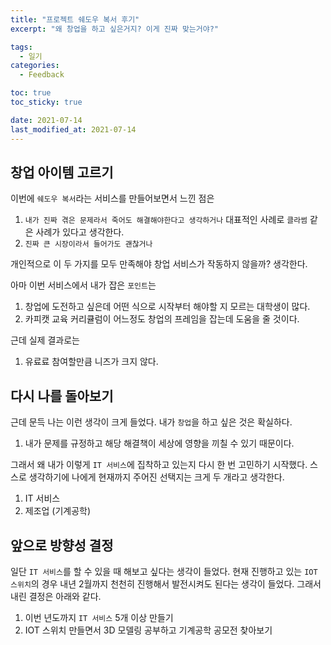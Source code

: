 ```yaml
---
title: "프로젝트 쉐도우 복서 후기"
excerpt: "왜 창업을 하고 싶은거지? 이게 진짜 맞는거야?"

tags:
  - 일기
categories:
  - Feedback

toc: true
toc_sticky: true

date: 2021-07-14
last_modified_at: 2021-07-14
---
```

## 창업 아이템 고르기
이번에 `쉐도우 복서`라는 서비스를 만들어보면서 느낀 점은
1. `내가 진짜 겪은 문제라서 죽어도 해결해야한다고 생각하거나`
대표적인 사례로 `클라썸` 같은 사례가 있다고 생각한다. 
2. `진짜 큰 시장이라서 들어가도 괜찮거나`

개인적으로 이 두 가지를 모두 만족해야 창업 서비스가 작동하지 않을까? 생각한다. 

아마 이번 서비스에서 내가 잡은 `포인트`는
1. 창업에 도전하고 싶은데 어떤 식으로 시작부터 해야할 지 모르는 대학생이 많다.
2. 카피캣 교육 커리큘럼이 어느정도 창업의 프레임을 잡는데 도움을 줄 것이다.

근데 실제 결과로는
1. 유료료 참여할만큼 니즈가 크지 않다.

## 다시 나를 돌아보기
근데 문득 나는 이런 생각이 크게 들었다. 내가 `창업`을 하고 싶은 것은 확실하다.
1. 내가 문제를 규정하고 해당 해결책이 세상에 영향을 끼칠 수 있기 때문이다.

그래서 왜 내가 이렇게 `IT 서비스`에 집착하고 있는지 다시 한 번 고민하기 시작했다. 스스로 생각하기에 나에게 현재까지 주어진 선택지는 크게 두 개라고 생각한다.
1. IT 서비스
2. 제조업 (기계공학)

## 앞으로 방향성 결정
일단 `IT 서비스`를 할 수 있을 때 해보고 싶다는 생각이 들었다. 현재 진행하고 있는 `IOT 스위치`의 경우 내년 2월까지 천천히 진행해서 발전시켜도 된다는 생각이 들었다. 그래서 내린 결정은 아래와 같다.
1. 이번 년도까지 `IT 서비스` 5개 이상 만들기
2. IOT 스위치 만들면서 3D 모델링 공부하고 기계공학 공모전 찾아보기
